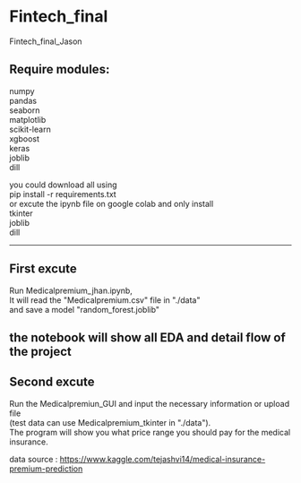 # Fintech_final
Fintech_final_Jason
## Require modules:

numpy  
pandas  
seaborn  
matplotlib  
scikit-learn  
xgboost  
keras  
joblib  
dill  

you could download all using  
pip install -r requirements.txt  
or excute the ipynb file on google colab and only install  
tkinter  
joblib   
dill  

----------------------------------------------------------------
## First excute  

Run Medicalpremium_jhan.ipynb,  
It will read the "Medicalpremium.csv" file in "./data"  
and save a model  "random_forest.joblib"  

the notebook will show all EDA and detail flow of the project  
----------------------------------------------------------------
## Second excute  

Run the Medicalpremiun_GUI and input the necessary information or upload file  
(test data can use Medicalpremium_tkinter in "./data").  
The program will show you what price range you should pay for the medical insurance.  

data source : https://www.kaggle.com/tejashvi14/medical-insurance-premium-prediction
